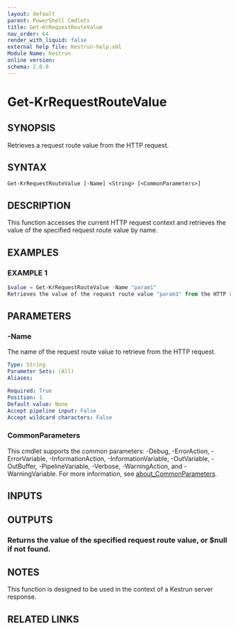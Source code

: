```yaml
---
layout: default
parent: PowerShell Cmdlets
title: Get-KrRequestRouteValue
nav_order: 64
render_with_liquid: false
external help file: Kestrun-help.xml
Module Name: Kestrun
online version:
schema: 2.0.0
---
```


# Get-KrRequestRouteValue

## SYNOPSIS
Retrieves a request route value from the HTTP request.

## SYNTAX

```
Get-KrRequestRouteValue [-Name] <String> [<CommonParameters>]
```

## DESCRIPTION
This function accesses the current HTTP request context and retrieves the value
of the specified request route value by name.

## EXAMPLES

### EXAMPLE 1
```powershell
$value = Get-KrRequestRouteValue -Name "param1"
Retrieves the value of the request route value "param1" from the HTTP request.
```

## PARAMETERS

### -Name
The name of the request route value to retrieve from the HTTP request.

```yaml
Type: String
Parameter Sets: (All)
Aliases:

Required: True
Position: 1
Default value: None
Accept pipeline input: False
Accept wildcard characters: False
```

### CommonParameters
This cmdlet supports the common parameters: -Debug, -ErrorAction, -ErrorVariable, -InformationAction, -InformationVariable, -OutVariable, -OutBuffer, -PipelineVariable, -Verbose, -WarningAction, and -WarningVariable. For more information, see [about_CommonParameters](http://go.microsoft.com/fwlink/?LinkID=113216).

## INPUTS

## OUTPUTS

### Returns the value of the specified request route value, or $null if not found.
## NOTES
This function is designed to be used in the context of a Kestrun server response.

## RELATED LINKS

